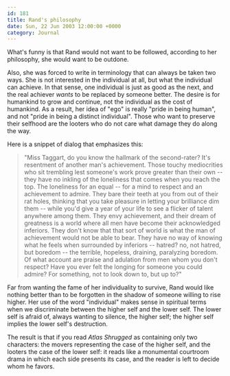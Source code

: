 ```yaml
---
id: 181
title: Rand's philosophy
date: Sun, 22 Jun 2003 12:00:00 +0000
category: Journal
---
```


What's funny is that Rand would not want to be followed, according to
her philosophy, she would want to be outdone.

Also, she was forced to write in terminology that can always be taken
two ways.  She is not interested in the individual at all, but what the
individual can achieve.  In that sense, one individual is just as good
as the next, and the real achiever *wants* to be replaced by someone
better.  The desire is for humankind to grow and continue, not the
individual as the cost of humankind.  As a result, her idea of "ego" is
really "pride in being human", and not "pride in being a distinct
individual".  Those who want to preserve their selfhood are the looters
who do not care what damage they do along the way.

Here is a snippet of dialog that emphasizes this:

> "Miss Taggart, do you know the hallmark of the second-rater?  It's
> resentment of another man's achievement.  Those touchy mediocrities
> who sit trembling lest someone's work prove greater than their own --
> they have no inkling of the loneliness that comes when you reach the
> top.  The loneliness for an equal -- for a mind to respect and an
> achievement to admire.  They bare their teeth at you from out of their
> rat holes, thinking that you take pleasure in letting your brilliance
> dim them -- while you'd give a year of your life to see a flicker of
> talent anywhere among them.  They envy achievement, and their dream of
> greatness is a world where all men have become their acknowledged
> inferiors.  They don't know that that sort of world is what the man of
> achievement would not be able to bear.  They have no way of knowing
> what he feels when surrounded by inferiors -- hatred?  no, not hatred,
> but boredom -- the terrible, hopeless, draining, paralyzing boredom.
> Of what account are praise and adulation from men whom you don't
> respect?  Have you ever felt the longing for someone you could admire?
> For something, not to look down to, but up to?"

Far from wanting the fame of her individuality to survive, Rand would
like nothing better than to be forgotten in the shadow of someone
willing to rise higher.  Her use of the word "individual" makes sense in
spiritual terms when we discriminate between the higher self and the
lower self.  The lower self is afraid of, always wanting to silence, the
higher self; the higher self implies the lower self's destruction.

The result is that if you read *Atlas Shrugged* as containing only two
characters: the movers representing the case of the higher self, and the
looters the case of the lower self: it reads like a monumental courtroom
drama in which each side presents its case, and the reader is left to
decide whom he favors.


